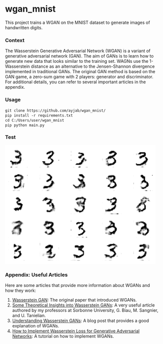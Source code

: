 # wgan_mnist
This project trains a WGAN on the MNIST dataset to generate images of handwritten digits.

### Context

The Wasserstein Generative Adversarial Network (WGAN) is a variant of generative adversarial network (GAN).
The aim of GANs is to learn how to generate new data that looks similar to the training set.
WAGNs use the 1-Wasserstein distance as an alternative to the Jensen-Shannon divergence implemented in traditional GANs.
The original GAN method is based on the GAN game, a zero-sum game with 2 players: generator and discriminator. <br>
For additional details, you can refer to several important articles in the appendix.

### Usage 
```
git clone https://github.com/ayjab/wgan_mnist/
pip install -r requirements.txt
cd C:/Users/user/wgan_mnist
pip python main.py
```
### Test

![Generation of 25 of the number 3 using WGANs.](test.png)

### Appendix: Useful Articles

Here are some articles that provide more information about WGANs and how they work:

1. [Wasserstein GAN](https://arxiv.org/abs/1701.07875): The original paper that introduced WGANs.
2. [Some Theoretical Insights into Wasserstein GANs](https://arxiv.org/abs/2006.02682): A very useful article authored by my professors at Sorbonne University, G. Biau, M. Sangnier, and U. Tanielian.
3. [Understanding Wasserstein GANs](https://medium.com/@jonathan_hui/gan-wasserstein-gan-wgan-gp-6a1a2aa1b490): A blog post that provides a good explanation of WGANs.
4. [How to Implement Wasserstein Loss for Generative Adversarial Networks](https://machinelearningmastery.com/how-to-code-a-wasserstein-generative-adversarial-network-wgan-from-scratch/): A tutorial on how to implement WGANs.

